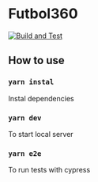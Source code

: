 # Futbol360
[![Build and Test](https://github.com/Edmund1645/futbol360/actions/workflows/main.yml/badge.svg?branch=main)](https://github.com/Edmund1645/futbol360/actions/workflows/main.yml)

## How to use

### `yarn instal`
Instal dependencies
### `yarn dev`
To start local server
### `yarn e2e`
To run tests with cypress


